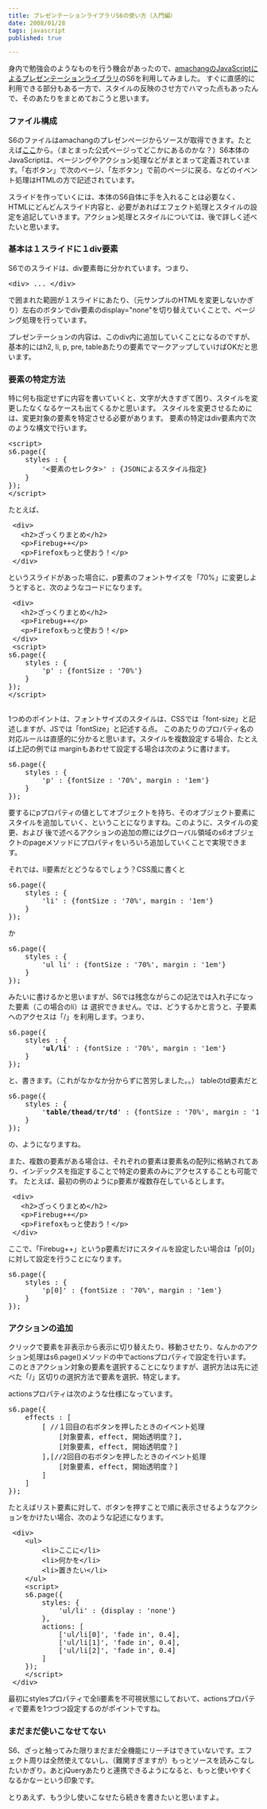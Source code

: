```yaml
---
title: プレゼンテーションライブラリS6の使い方（入門編）
date: 2008/01/28
tags: javascript
published: true

---
```


<p>
身内で勉強会のようなものを行う機会があったので、<a href="http://d.hatena.ne.jp/amachang/20071121/1195627344">amachangのJavaScriptによるプレゼンテーションライブラリ</a>のS6を利用してみました。
すぐに直感的に利用できる部分もある一方で、スタイルの反映のさせ方でハマった点もあったんで、そのあたりをまとめておこうと思います。
</p>

<h3>ファイル構成</h3>
<p>S6のファイルはamachangのプレゼンページからソースが取得できます。たとえば<a href="http://amachang.art-code.org/ejohn/">ここ</a>から。（まとまった公式ページってどこかにあるのかな？）S6本体のJavaScriptは、ページングやアクション処理などがまとまって定義されています。「右ボタン」で次のページ、「左ボタン」で前のページに戻る、などのイベント処理はHTMLの方で記述されています。</p>

<p>スライドを作っていくには、本体のS6自体に手を入れることは必要なく、HTMLにどんどんスライド内容と、必要があればエフェクト処理とスタイルの設定を追記していきます。アクション処理とスタイルについては、後で詳しく述べたいと思います。</p>




<h3>基本は１スライドに１div要素</h3>
<p>S6でのスライドは、div要素毎に分かれています。つまり、</p>

<p>
<pre>
&lt;div&gt; ... &lt;/div&gt;
</pre>
</p>

<p>で囲まれた範囲が１スライドにあたり、（元サンプルのHTMLを変更しないかぎり）左右のボタンでdiv要素のdisplay="none"を切り替えていくことで、ページング処理を行っています。</p>

<p>プレゼンテーションの内容は、このdiv内に追加していくことになるのですが、基本的にはh2, li, p, pre, tableあたりの要素でマークアップしていけばOKだと思います。</p>



<h3>要素の特定方法</h3>
<p>特に何も指定せずに内容を書いていくと、文字が大きすぎて困り、スタイルを変更したなくなるケースも出てくるかと思います。
スタイルを変更させるためには、変更対象の要素を特定させる必要があります。
要素の特定はdiv要素内で次のような構文で行います。</p>

<p>
<pre>
&lt;script&gt;
s6.page({
	styles : {
		'<要素のセレクタ>' : {JSONによるスタイル指定}
	}
});
&lt;/script&gt;
</pre>
</p>

<p>たとえば、</p>

<p>
<pre>
 &lt;div&gt;
   &lt;h2&gt;ざっくりまとめ&lt;/h2&gt;
   &lt;p&gt;Firebug++&lt;/p&gt;
   &lt;p&gt;Firefoxもっと使おう！&lt;/p&gt;
 &lt;/div&gt; </pre>
</p>

<p>というスライドがあった場合に、p要素のフォントサイズを「70%」に変更しようとすると、次のようなコードになります。</p>

<p>
<pre>
 &lt;div&gt;
   &lt;h2&gt;ざっくりまとめ&lt;/h2&gt;
   &lt;p&gt;Firebug++&lt;/p&gt;
   &lt;p&gt;Firefoxもっと使おう！&lt;/p&gt;
 &lt;/div&gt;
 &lt;script&gt;
s6.page({
	styles : {
		'p' : {fontSize : '70%'}
	}
});
&lt;/script&gt;
 </pre>
</p>

<p>1つめのポイントは、フォントサイズのスタイルは、CSSでは「font-size」と記述しますが、JSでは「fontSize」と記述する点。
このあたりのプロパティ名の対応ルールは直感的に分かると思います。スタイルを複数設定する場合、たとえば上記の例では
marginもあわせて設定する場合は次のように書けます。</p>

<p>
<pre>
s6.page({
	styles : {
		'p' : {fontSize : '70%', margin : '1em'}
	}
});
</pre>
</p>

<p>要するにpプロパティの値としてオブジェクトを持ち、そのオブジェクト要素にスタイルを追加していく、ということになりますね。このように、スタイルの変更、および
後で述べるアクションの追加の際にはグローバル領域のs6オブジェクトのpageメソッドにプロパティをいろいろ追加していくことで実現できます。</p>

<p>それでは、li要素だとどうなるでしょう？CSS風に書くと</p>

<p>
<pre>
s6.page({
	styles : {
		'li' : {fontSize : '70%', margin : '1em'}
	}
});
</pre>
</p>

<p>か</p>

<p>
<pre>
s6.page({
	styles : {
		'ul li' : {fontSize : '70%', margin : '1em'}
	}
});
</pre>
</p>

<p>みたいに書けるかと思いますが、S6では残念ながらこの記法では入れ子になった要素（この場合のli）は
選択できません。では、どうするかと言うと、子要素へのアクセスは「/」を利用します。つまり、</p>

<p>
<pre>
s6.page({
	styles : {
		'<strong>ul/li</strong>' : {fontSize : '70%', margin : '1em'}
	}
});
</pre>
</p>

<p>と、書きます。（これがなかなか分からずに苦労しました。。） tableのtd要素だと</p>

<p>
<pre>
s6.page({
	styles : {
		'<strong>table/thead/tr/td</strong>' : {fontSize : '70%', margin : '1em'}
	}
});
</pre>
</p>

<p>の、ようになりますね。</p>

<p>また、複数の要素がある場合は、それぞれの要素は要素名の配列に格納されてあり、インデックスを指定することで特定の要素のみにアクセスすることも可能です。
たとえば、最初の例のようにp要素が複数存在しているとします。</p>

<p>
<pre>
 &lt;div&gt;
   &lt;h2&gt;ざっくりまとめ&lt;/h2&gt;
   &lt;p&gt;Firebug++&lt;/p&gt;
   &lt;p&gt;Firefoxもっと使おう！&lt;/p&gt;
 &lt;/div&gt; </pre>
</p>

<p>ここで、「Firebug++」というp要素だけにスタイルを設定したい場合は「p[0]」に対して設定を行うことになります。</p>

<p>
<pre>
s6.page({
	styles : {
		'p[0]' : {fontSize : '70%', margin : '1em'}
	}
});
</pre>
</p>


<h3>アクションの追加</h3>

<p>クリックで要素を非表示から表示に切り替えたり、移動させたり、なんかのアクション処理はs6.page()メソッドの中でactionsプロパティで設定を行います。
このときアクション対象の要素を選択することになりますが、選択方法は先に述べた「/」区切りの選択方法で要素を選択、特定します。</p>

<p>actionsプロパティは次のような仕様になっています。</p>

<p><pre>
s6.page({
	effects : [
		[ //１回目の右ボタンを押したときのイベント処理
			[対象要素, effect, 開始透明度？],
			[対象要素, effect, 開始透明度？]
		],[//2回目の右ボタンを押したときのイベント処理
			[対象要素, effect, 開始透明度？]
		]
	]
});
</pre></p>

<p>たとえばリスト要素に対して、ボタンを押すことで順に表示させるようなアクションをかけたい場合、次のような記述になります。</p>

<p>
<pre>
 &lt;div&gt;
 	&lt;ul&gt;
 		&lt;li&gt;ここに&lt;/li&gt;
 		&lt;li&gt;何かを&lt;/li&gt;
 		&lt;li&gt;置きたい&lt;/li&gt;
 	&lt;/ul&gt;
 	&lt;script&gt;
	s6.page({
		styles: {
			'ul/li' : {display : 'none'}
		},
		actions: [
			['ul/li[0]', 'fade in', 0.4],
			['ul/li[1]', 'fade in', 0.4],
			['ul/li[2]', 'fade in', 0.4]
		]
	});	
 	&lt;/script&gt;
 &lt;/div&gt;
</pre>
</p>

<p>最初にstylesプロパティで全li要素を不可視状態にしておいて、actionsプロパティで要素を1つづつ設定するのがポイントですね。</p>


<h3>まだまだ使いこなせてない</h3>
<p>S6、ざっと触ってみた限りまだまだ全機能にリーチはできていないです。エフェクト周りは全然使えてないし、（難関すぎますが）もっとソースを読みこなしたいかぎり。あとjQueryあたりと連携できるようになると、もっと使いやすくなるかなーという印象です。</p>

<p>とりあえず、もう少し使いこなせたら続きを書きたいと思いますよ。</p>
